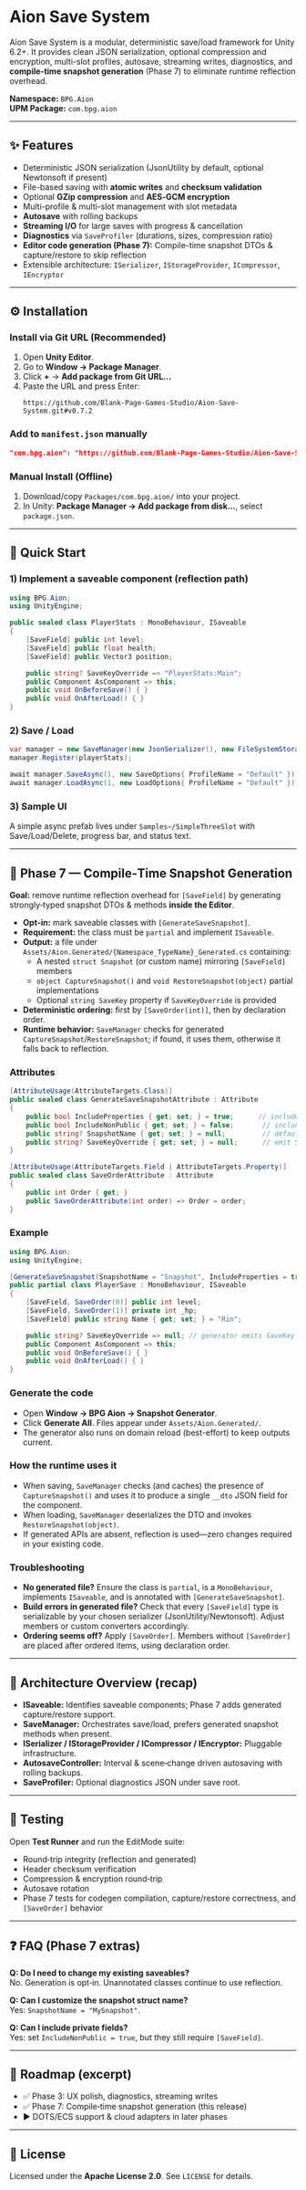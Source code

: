 # Aion Save System

Aion Save System is a modular, deterministic save/load framework for Unity 6.2+. It provides clean JSON serialization, optional compression and encryption, multi-slot profiles, autosave, streaming writes, diagnostics, and **compile‑time snapshot generation** (Phase 7) to eliminate runtime reflection overhead.

**Namespace:** `BPG.Aion`  
**UPM Package:** `com.bpg.aion`

---

## ✨ Features
- Deterministic JSON serialization (JsonUtility by default, optional Newtonsoft if present)
- File-based saving with **atomic writes** and **checksum validation**
- Optional **GZip compression** and **AES‑GCM encryption**
- Multi-profile & multi-slot management with slot metadata
- **Autosave** with rolling backups
- **Streaming I/O** for large saves with progress & cancellation
- **Diagnostics** via `SaveProfiler` (durations, sizes, compression ratio)
- **Editor code generation (Phase 7):** Compile-time snapshot DTOs & capture/restore to skip reflection
- Extensible architecture: `ISerializer`, `IStorageProvider`, `ICompressor`, `IEncryptor`

---

## ⚙️ Installation

### Install via Git URL (Recommended)
1. Open **Unity Editor**.
2. Go to **Window → Package Manager**.
3. Click **+** → **Add package from Git URL...**
4. Paste the URL and press Enter:
   ```
   https://github.com/Blank-Page-Games-Studio/Aion-Save-System.git#v0.7.2
   ```

### Add to `manifest.json` manually
```json
"com.bpg.aion": "https://github.com/Blank-Page-Games-Studio/Aion-Save-System.git#v0.7.2"
```

### Manual Install (Offline)
1. Download/copy `Packages/com.bpg.aion/` into your project.
2. In Unity: **Package Manager → Add package from disk…**, select `package.json`.

---

## 🚀 Quick Start

### 1) Implement a saveable component (reflection path)
```csharp
using BPG.Aion;
using UnityEngine;

public sealed class PlayerStats : MonoBehaviour, ISaveable
{
    [SaveField] public int level;
    [SaveField] public float health;
    [SaveField] public Vector3 position;

    public string? SaveKeyOverride => "PlayerStats:Main";
    public Component AsComponent => this;
    public void OnBeforeSave() { }
    public void OnAfterLoad() { }
}
```

### 2) Save / Load
```csharp
var manager = new SaveManager(new JsonSerializer(), new FileSystemStorage());
manager.Register(playerStats);

await manager.SaveAsync(1, new SaveOptions{ ProfileName = "Default" });
await manager.LoadAsync(1, new LoadOptions{ ProfileName = "Default" });
```

### 3) Sample UI
A simple async prefab lives under `Samples~/SimpleThreeSlot` with Save/Load/Delete, progress bar, and status text.

---

## 🧠 Phase 7 — Compile‑Time Snapshot Generation

**Goal:** remove runtime reflection overhead for `[SaveField]` by generating strongly‑typed snapshot DTOs & methods **inside the Editor**.

- **Opt‑in:** mark saveable classes with `[GenerateSaveSnapshot]`.
- **Requirement:** the class must be `partial` and implement `ISaveable`.
- **Output:** a file under `Assets/Aion.Generated/{Namespace_TypeName}_Generated.cs` containing:
  - A nested `struct Snapshot` (or custom name) mirroring `[SaveField]` members
  - `object CaptureSnapshot()` and `void RestoreSnapshot(object)` partial implementations
  - Optional `string SaveKey` property if `SaveKeyOverride` is provided
- **Deterministic ordering:** first by `[SaveOrder(int)]`, then by declaration order.
- **Runtime behavior:** `SaveManager` checks for generated `CaptureSnapshot`/`RestoreSnapshot`; if found, it uses them, otherwise it falls back to reflection.

### Attributes
```csharp
[AttributeUsage(AttributeTargets.Class)]
public sealed class GenerateSaveSnapshotAttribute : Attribute
{
    public bool IncludeProperties { get; set; } = true;      // include [SaveField] properties
    public bool IncludeNonPublic { get; set; } = false;       // include private/protected with [SaveField]
    public string? SnapshotName { get; set; } = null;         // defaults to "Snapshot"
    public string? SaveKeyOverride { get; set; } = null;      // emit SaveKey property with constant value
}

[AttributeUsage(AttributeTargets.Field | AttributeTargets.Property)]
public sealed class SaveOrderAttribute : Attribute
{
    public int Order { get; }
    public SaveOrderAttribute(int order) => Order = order;
}
```

### Example
```csharp
using BPG.Aion;
using UnityEngine;

[GenerateSaveSnapshot(SnapshotName = "Snapshot", IncludeProperties = true, SaveKeyOverride = "Player")]
public partial class PlayerSave : MonoBehaviour, ISaveable
{
    [SaveField, SaveOrder(0)] public int level;
    [SaveField, SaveOrder(1)] private int _hp;
    [SaveField] public string Name { get; set; } = "Rin";

    public string? SaveKeyOverride => null; // generator emits SaveKey when SaveKeyOverride was set in attribute
    public Component AsComponent => this;
    public void OnBeforeSave() { }
    public void OnAfterLoad() { }
}
```

### Generate the code
- Open **Window → BPG Aion → Snapshot Generator**.
- Click **Generate All**. Files appear under `Assets/Aion.Generated/`.
- The generator also runs on domain reload (best-effort) to keep outputs current.

### How the runtime uses it
- When saving, `SaveManager` checks (and caches) the presence of `CaptureSnapshot()` and uses it to produce a single `__dto` JSON field for the component.
- When loading, `SaveManager` deserializes the DTO and invokes `RestoreSnapshot(object)`.
- If generated APIs are absent, reflection is used—zero changes required in your existing code.

### Troubleshooting
- **No generated file?** Ensure the class is `partial`, is a `MonoBehaviour`, implements `ISaveable`, and is annotated with `[GenerateSaveSnapshot]`.
- **Build errors in generated file?** Check that every `[SaveField]` type is serializable by your chosen serializer (JsonUtility/Newtonsoft). Adjust members or custom converters accordingly.
- **Ordering seems off?** Apply `[SaveOrder]`. Members without `[SaveOrder]` are placed after ordered items, using declaration order.

---

## 🧩 Architecture Overview (recap)
- **ISaveable:** Identifies saveable components; Phase 7 adds generated capture/restore support.
- **SaveManager:** Orchestrates save/load, prefers generated snapshot methods when present.
- **ISerializer / IStorageProvider / ICompressor / IEncryptor:** Pluggable infrastructure.
- **AutosaveController:** Interval & scene‑change driven autosaving with rolling backups.
- **SaveProfiler:** Optional diagnostics JSON under save root.

---

## 🧪 Testing
Open **Test Runner** and run the EditMode suite:
- Round‑trip integrity (reflection and generated)
- Header checksum verification
- Compression & encryption round‑trip
- Autosave rotation
- Phase 7 tests for codegen compilation, capture/restore correctness, and `[SaveOrder]` behavior

---

## ❓ FAQ (Phase 7 extras)
**Q: Do I need to change my existing saveables?**  
No. Generation is opt‑in. Unannotated classes continue to use reflection.

**Q: Can I customize the snapshot struct name?**  
Yes: `SnapshotName = "MySnapshot"`.

**Q: Can I include private fields?**  
Yes: set `IncludeNonPublic = true`, but they still require `[SaveField]`.

---

## 🧱 Roadmap (excerpt)
- ✅ Phase 3: UX polish, diagnostics, streaming writes
- ✅ Phase 7: Compile‑time snapshot generation (this release)
- ▶ DOTS/ECS support & cloud adapters in later phases

---

## 📜 License
Licensed under the **Apache License 2.0**. See `LICENSE` for details.

